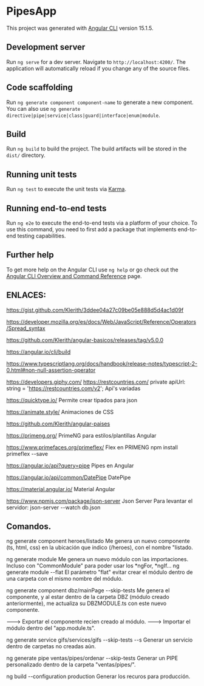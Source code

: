 # PipesApp

This project was generated with [Angular CLI](https://github.com/angular/angular-cli) version 15.1.5.

## Development server

Run `ng serve` for a dev server. Navigate to `http://localhost:4200/`. The application will automatically reload if you change any of the source files.

## Code scaffolding

Run `ng generate component component-name` to generate a new component. You can also use `ng generate directive|pipe|service|class|guard|interface|enum|module`.

## Build

Run `ng build` to build the project. The build artifacts will be stored in the `dist/` directory.

## Running unit tests

Run `ng test` to execute the unit tests via [Karma](https://karma-runner.github.io).

## Running end-to-end tests

Run `ng e2e` to execute the end-to-end tests via a platform of your choice. To use this command, you need to first add a package that implements end-to-end testing capabilities.

## Further help

To get more help on the Angular CLI use `ng help` or go check out the [Angular CLI Overview and Command Reference](https://angular.io/cli) page.



## ENLACES:

https://gist.github.com/Klerith/3ddee04a27c09be05e888d5d4ac1d09f

https://developer.mozilla.org/es/docs/Web/JavaScript/Reference/Operators/Spread_syntax

https://github.com/Klerith/angular-basicos/releases/tag/v5.0.0

https://angular.io/cli/build

https://www.typescriptlang.org/docs/handbook/release-notes/typescript-2-0.html#non-null-assertion-operator

https://developers.giphy.com/
https://restcountries.com/                  private apiUrl: string = 'https://restcountries.com/v2';
  Api's variadas

https://quicktype.io/
  Permite crear tipados para json

https://animate.style/
  Animaciones de CSS

https://github.com/Klerith/angular-paises


https://primeng.org/
  PrimeNG para estilos/plantillas Angular

https://www.primefaces.org/primeflex/
  Flex en PRIMENG
  npm install primeflex --save

https://angular.io/api?query=pipe
  Pipes en Angular

https://angular.io/api/common/DatePipe
  DatePipe

https://material.angular.io/
  Material Angular

https://www.npmjs.com/package/json-server
  Json Server
  Para levantar el servidor: json-server --watch db.json



## Comandos.

ng generate component heroes/listado
  Me genera un nuevo componente (ts, html, css) en la ubicación que indico (/heroes), con el nombre "listado.

ng generate module <nombre>
  Me genera un nuevo módulo con las importaciones. Incluso con "CommonModule" para poder usar los *ngFor, *ngIf...
ng generate module <nombre> --flat
  El parámetro "flat" evitar crear el módulo dentro de una carpeta con el mismo nombre del módulo.

ng generate component dbz/mainPage --skip-tests
  Me genera el componente, y al estar dentro de la carpeta DBZ (módulo creado anteriormente), me actualiza su DBZMODULE.ts con este nuevo componente.

  ---> Exportar el componente recien creado al módulo.
  ---> Importar el módulo dentro del "app.module.ts".

ng generate service gifs/services/gifs --skip-tests --s
  Generar un servicio dentro de carpetas no creadas aún.

ng generate pipe ventas/pipes/ordenar --skip-tests
  Generar un PIPE personalizado dentro de la carpeta "ventas/pipes/".



ng build --configuration production
  Generar los recuros para producción.